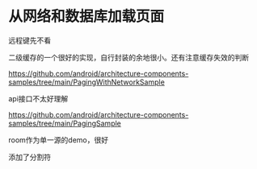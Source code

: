 # 从网络和数据库加载页面

远程键先不看

二级缓存的一个很好的实现，自行封装的余地很小。还有注意缓存失效的判断



https://github.com/android/architecture-components-samples/tree/main/PagingWithNetworkSample

api接口不太好理解

https://github.com/android/architecture-components-samples/tree/main/PagingSample

room作为单一源的demo，很好

添加了分割符